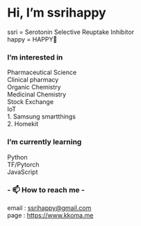# Hi, I’m ssrihappy
  ssri = Serotonin Selective Reuptake Inhibitor  
  happy = HAPPY🌱

### I’m interested in  
  Pharmaceutical Science  
  Clinical pharmacy  
  Organic Chemistry  
  Medicinal Chemistry  
  Stock Exchange  
  IoT  
    1. Samsung smartthings  
    2. Homekit  
    

### I’m currently learning  
  Python  
  TF/Pytorch  
  JavaScript  
  
  
### - 📫 How to reach me -

email : ssrihappy@gmail.com  
page : https://www.kkoma.me

